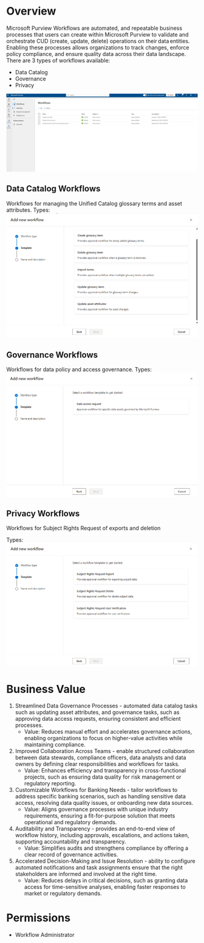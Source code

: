 # Overview
Microsoft Purview Workflows are automated, and repeatable business processes that users can create within Microsoft Purview to validate and orchestrate CUD (create, update, delete) operations on their data entities. Enabling these processes allows organizations to track changes, enforce policy compliance, and ensure quality data across their data landscape. There are 3 types of workflows available:
- Data Catalog
- Governance
- Privacy

![alt](https://github.com/alipouw13/appurviewdemo/blob/main/images/workflows.png)

## Data Catalog Workflows
Workflows for managing the Unified Catalog glossary terms and asset attributes.
Types:
![alt](https://github.com/alipouw13/appurviewdemo/blob/main/images/data-catalog-workflow-types.png)

## Governance Workflows
Workflows for data policy and access governance.
Types:
![alt](https://github.com/alipouw13/appurviewdemo/blob/main/images/governance-workflow-types.png)

## Privacy Workflows
Workflows for Subject Rights Request of exports and deletion

Types:
![alt](https://github.com/alipouw13/appurviewdemo/blob/main/images/privacy-workflow-types.png)

# Business Value
1. Streamlined Data Governance Processes - automated data catalog tasks such as updating asset attributes, and governance tasks, such as approving data access requests, ensuring consistent and efficient processes.
    - Value: Reduces manual effort and accelerates governance actions, enabling organizations to focus on higher-value activities while maintaining compliance.
2. Improved Collaboration Across Teams - enable structured collaboration between data stewards, compliance officers, data analysts and data owners by defining clear responsibilities and workflows for tasks.
    - Value: Enhances efficiency and transparency in cross-functional projects, such as ensuring data quality for risk management or regulatory reporting.
3. Customizable Workflows for Banking Needs - tailor workflows to address specific banking scenarios, such as handling sensitive data access, resolving data quality issues, or onboarding new data sources.
    - Value: Aligns governance processes with unique industry requirements, ensuring a fit-for-purpose solution that meets operational and regulatory demands.
4. Auditability and Transparency - provides an end-to-end view of workflow history, including approvals, escalations, and actions taken, supporting accountability and transparency.
    - Value: Simplifies audits and strengthens compliance by offering a clear record of governance activities.
5. Accelerated Decision-Making and Issue Resolution - ability to configure automated notifications and task assignments ensure that the right stakeholders are informed and involved at the right time.
    - Value: Reduces delays in critical decisions, such as granting data access for time-sensitive analyses, enabling faster responses to market or regulatory demands.

# Permissions
- Workflow Administrator